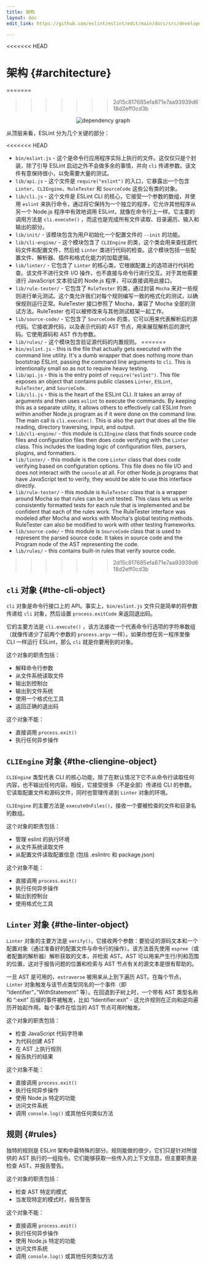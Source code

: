 ```yaml
---
title: 架构
layout: doc
edit_link: https://github.com/eslint/eslint/edit/main/docs/src/developer-guide/architecture/index.md

---
```

<<<<<<< HEAD
<!-- Note: No pull requests accepted for this file. See README.md in the root directory for details. -->

# 架构 {#architecture}
=======
>>>>>>> 2d15c817685efa871e7aa93939d618d2eff0cd3b

<center><img alt="dependency graph" src="dependency.svg"></center>

从顶层来看，ESLint 分为几个关键的部分：

<<<<<<< HEAD
* `bin/eslint.js` - 这个是命令行应用程序实际上执行的文件。这仅仅只是个封装，除了引导 ESLint 启动之外不会做多余的事情，并向 `cli` 传递参数。该文件有意保持很小，以免需要大量的测试。
* `lib/api.js` - 这个文件是 `require("eslint")` 的入口，它暴露出一个包含 `Linter`、`CLIEngine`、`RuleTester` 和 `SourceCode` 这些公有类的对象。
* `lib/cli.js` - 这个文件是 ESLint CLI 的核心，它接受一个参数的数组，并使用 `eslint` 来执行命令，通过将它保持为一个独立的程序，它允许其他程序从另一个 Node.js 程序中有效地调用 ESLint，就像在命令行上一样。它主要的调用方法是 `cli.execute()` ，而这也是完成所有文件读取、目录遍历、输入和输出的部分。
* `lib/init/` - 该模块包含为用户初始化一个配置文件的 `--init` 的功能。
* `lib/cli-engine/` - 这个模块包含了 `CLIEngine` 的类，这个类会用来查找源代码文件和配置文件，然后给 `Linter` 类进行代码的检查。这个模块包括一些配置文件、解析器、插件和格式化能力的加载逻辑。
* `lib/linter/` - 它包含了 `Linter` 的核心类，它根据配置上的选项进行代码检查。该文件不进行文件 I/O 操作，也不直接与命令行进行交互。对于其他需要进行 JavaScript 文本验证的 Node.js 程序，可以直接调用此接口。
* `lib/rule-tester/` - 它包含了 `RuleTester` 的类，通过封装 `Mocha` 来对一些规则进行单元测试。这个类允许我们对每个规则编写一致的格式化的测试，以确保规则运行正常。RuleTester 接口参照了 Mocha，兼容了 Mocha 全部的测试方法。RuleTester 也可以被修改来与其他测试框架一起工作。
* `lib/source-code/` - 它包含了 `SourceCode` 的类，它可以用来代表解析后的源代码。它接收源代码，以及表示代码的 AST 节点，用来展现解析后的源代码。它使用源码和 AST 作为参数。
* `lib/rules/` - 这个模块包含验证源代码的内置规则。
=======
* `bin/eslint.js` - this is the file that actually gets executed with the command line utility. It's a dumb wrapper that does nothing more than bootstrap ESLint, passing the command line arguments to `cli`. This is intentionally small so as not to require heavy testing.
* `lib/api.js` - this is the entry point of `require("eslint")`. This file exposes an object that contains public classes `Linter`, `ESLint`, `RuleTester`, and `SourceCode`.
* `lib/cli.js` - this is the heart of the ESLint CLI. It takes an array of arguments and then uses `eslint` to execute the commands. By keeping this as a separate utility, it allows others to effectively call ESLint from within another Node.js program as if it were done on the command line. The main call is `cli.execute()`. This is also the part that does all the file reading, directory traversing, input, and output.
* `lib/cli-engine/` - this module is `CLIEngine` class that finds source code files and configuration files then does code verifying with the `Linter` class. This includes the loading logic of configuration files, parsers, plugins, and formatters.
* `lib/linter/` - this module is the core `Linter` class that does code verifying based on configuration options. This file does no file I/O and does not interact with the `console` at all. For other Node.js programs that have JavaScript text to verify, they would be able to use this interface directly.
* `lib/rule-tester/` - this module is `RuleTester` class that is a wrapper around Mocha so that rules can be unit tested. This class lets us write consistently formatted tests for each rule that is implemented and be confident that each of the rules work. The RuleTester interface was modeled after Mocha and works with Mocha's global testing methods. RuleTester can also be modified to work with other testing frameworks.
* `lib/source-code/` - this module is `SourceCode` class that is used to represent the parsed source code. It takes in source code and the Program node of the AST representing the code.
* `lib/rules/` - this contains built-in rules that verify source code.
>>>>>>> 2d15c817685efa871e7aa93939d618d2eff0cd3b

## `cli` 对象 {#the-cli-object}

`cli` 对象是命令行接口上的 API。事实上，`bin/eslint.js` 文件只是简单的将参数传递给 `cli` 对象，然后设置 `process.exitCode` 来返回退出码。

它的主要方法是 `cli.execute()` ，该方法接收一个代表命令行选项的字符串数组（就像传递少了前两个参数的 `process.argv` 一样）。如果你想在另一程序里像 CLI 一样运行 ESLint，那么 `cli` 就是你要用到的对象。

这个对象的职责包括：

* 解释命令行参数
* 从文件系统读取文件
* 输出到控制台
* 输出到文件系统
* 使用一个格式化工具
* 返回正确的退出码

这个对象不能：

* 直接调用 `process.exit()`
* 执行任何异步操作

## `CLIEngine` 对象 {#the-cliengine-object}

`CLIEngine` 类型代表 CLI 的核心功能，除了在默认情况下它不从命令行读取任何内容，也不输出任何内容。相反，它接受很多（不是全部）传递给 CLI 的参数。它读取配置文件和源码文件，同时也管理传递到 `Linter` 对象的环境。

`CLIEngine` 的主要方法是 `executeOnFiles()`，接收一个要被检查的文件和目录名的数组。

这个对象的职责包括：

* 管理 eslint 的执行环境
* 从文件系统读取文件
* 从配置文件读取配置信息 (包括 .eslintrc 和 package.json)

这个对象不能：

* 直接调用 `process.exit()`
* 执行任何异步操作
* 输出到控制台
* 使用格式化工具

## `Linter` 对象 {#the-linter-object}

`Linter` 对象的主要方法是 `verify()`，它接收两个参数：要验证的源码文本和一个配置对象（通过准备好的配置文件与命令行的操作）。该方法首先使用 `espree`（或者配置的解析器）解析获取的文本，并检索 AST。AST 可以用来产生行/列和范围的位置，这对于报告问题的位置和检索与 AST 节点有关的源文本是很有帮助的。

一旦 AST 是可用的，`estraverse` 被用来从上到下遍历 AST。在每个节点，`Linter` 对象触发与该节点类型同名的一个事件（即 “Identifier”，”WithStatement” 等）。在回退到子树上时，一个带有 AST 类型名称和 “:exit” 后缀的事件被触发，比如 “Identifier:exit” - 这允许规则在正向和逆向遍历开始起作用。每个事件在恰当的 AST 节点可用时触发。

这个对象的职责包括：

* 检查 JavaScript 代码字符串
* 为代码创建 AST
* 在 AST 上执行规则
* 报告执行的结果

这个对象不能：

* 直接调用 `process.exit()`
* 执行任何异步操作
* 使用 Node.js 特定的功能
* 访问文件系统
* 调用 `console.log()` 或其他任何类似方法

## 规则 {#rules}

独特的规则是 ESLint 架构中最特殊的部分。规则能做的很少，它们只是针对所提供的 AST 执行的一组指令。它们能够获取一些传入的上下文信息，但主要职责是检查 AST，并报告警告。

这个对象的职责包括：

* 检查 AST 特定的模式
* 当发现特定的模式时，报告警告

这个对象不能：

* 直接调用 `process.exit()`
* 执行任何异步操作
* 使用 Node.js 特定的功能
* 访问文件系统
* 调用 `console.log()` 或其他任何类似方法
